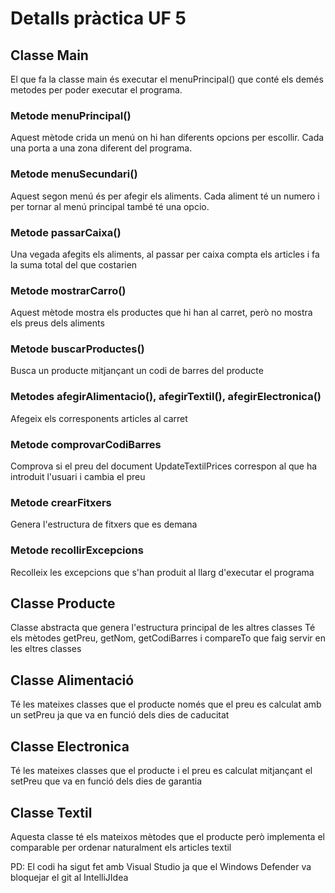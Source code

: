 # Detalls pràctica UF 5
## Classe Main
El que fa la classe main és executar el menuPrincipal() que conté els demés metodes per poder executar el programa.

### Metode menuPrincipal()
Aquest mètode crida un menú on hi han diferents opcions per escollir. Cada una porta a una zona diferent del programa.

### Metode menuSecundari()
Aquest segon menú és per afegir els aliments. Cada aliment té un numero i per tornar al menú principal també té una opcio.

### Metode passarCaixa()
Una vegada afegits els aliments, al passar per caixa compta els articles i fa la suma total del que costarien

### Metode mostrarCarro()
Aquest mètode mostra els productes que hi han al carret, però no mostra els preus dels aliments

### Metode buscarProductes()
Busca un producte mitjançant un codi de barres del producte

### Metodes afegirAlimentacio(), afegirTextil(), afegirElectronica()
Afegeix els corresponents articles al carret

### Metode comprovarCodiBarres
Comprova si el preu del document UpdateTextilPrices correspon al que ha introduit l'usuari i cambia el preu

### Metode crearFitxers
Genera l'estructura de fitxers que es demana

### Metode recollirExcepcions
Recolleix les excepcions que s'han produit al llarg d'executar el programa

## Classe Producte
Classe abstracta que genera l'estructura principal de les altres classes
Té els mètodes getPreu, getNom, getCodiBarres i compareTo que faig servir en les eltres classes

## Classe Alimentació
Té les mateixes classes que el producte només que el preu es calculat amb un setPreu ja que va en funció dels dies de caducitat

## Classe Electronica
Té les mateixes classes que el producte i el preu es calculat mitjançant el setPreu que va en funció dels dies de garantia

## Classe Textil
Aquesta classe té els mateixos mètodes que el producte però implementa el comparable per ordenar naturalment els articles textil

PD: El codi ha sigut fet amb Visual Studio ja que el Windows Defender va bloquejar el git al IntelliJIdea
